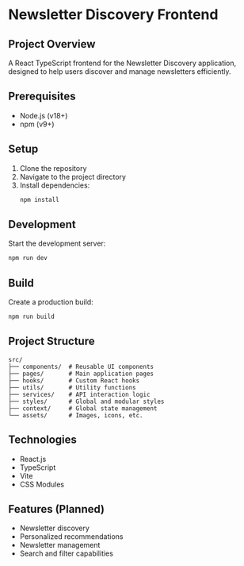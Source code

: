 # Newsletter Discovery Frontend

## Project Overview
A React TypeScript frontend for the Newsletter Discovery application, designed to help users discover and manage newsletters efficiently.

## Prerequisites
- Node.js (v18+)
- npm (v9+)

## Setup
1. Clone the repository
2. Navigate to the project directory
3. Install dependencies:
   ```bash
   npm install
   ```

## Development
Start the development server:
```bash
npm run dev
```

## Build
Create a production build:
```bash
npm run build
```

## Project Structure
```
src/
├── components/  # Reusable UI components
├── pages/       # Main application pages
├── hooks/       # Custom React hooks
├── utils/       # Utility functions
├── services/    # API interaction logic
├── styles/      # Global and modular styles
├── context/     # Global state management
└── assets/      # Images, icons, etc.
```

## Technologies
- React.js
- TypeScript
- Vite
- CSS Modules

## Features (Planned)
- Newsletter discovery
- Personalized recommendations
- Newsletter management
- Search and filter capabilities
